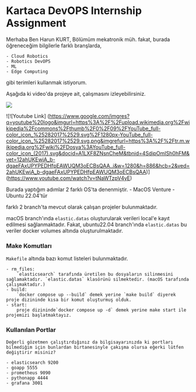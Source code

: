 # Kartaca DevOPS Internship Assignment

Merhaba Ben Harun KURT, Bölümüm mekatronik müh. fakat, burada öğreneceğim bilgilerle farklı branşlarda,

    - Cloud Robotics
    - Robotics DevOPS  
    - ML
    - Edge Computing
  
gibi terimleri kullanmak istiyorum.

Aşağıda ki video'da projeye ait, çalışmasını izleyebilirsiniz.

![](https://www.youtube.com/watch?v=tNaWTzpV4yE)

![![Youtube Link]
(https://www.google.com/imgres?q=youtube%20logo&imgurl=https%3A%2F%2Fupload.wikimedia.org%2Fwikipedia%2Fcommons%2Fthumb%2F0%2F09%2FYouTube_full-color_icon_%25282017%2529.svg%2F1280px-YouTube_full-color_icon_%25282017%2529.svg.png&imgrefurl=https%3A%2F%2Ftr.m.wikipedia.org%2Fwiki%2FDosya%3AYouTube_full-color_icon_(2017).svg&docid=A1LXF8ZNsnCheM&tbnid=4SdipOmISh0hFM&vet=12ahUKEwiA_b-dgaeFAxUPYPEDHfpEAWUQM3oECBsQAA..i&w=1280&h=886&hcb=2&ved=2ahUKEwiA_b-dgaeFAxUPYPEDHfpEAWUQM3oECBsQAA)]
(https://www.youtube.com/watch?v=tNaWTzpV4yE)  

Burada yaptığım adımlar 2 farklı OS'ta denenmiştir.
    - MacOS Venture
    - Ubuntu 22.04'tür

farklı 2 branch'ta mevcut olarak çalışan projeler bulunmaktadır.

macOS branch'ında ```elastic.datas``` oluşturularak verileri local'e kayıt edilmesi sağlanmaktadır.
Fakat, ubuntu22.04 branch'ında `elastic.datas` bu veriler docker volumes altında oluşturulmaktadır.

### Make Komutları

```Makefile``` altında bazı komut listeleri bulunmaktadır.

    - rm_files:
        `elasticsearch` tarafında üretilen bu dosyaların silinmesini sağlamaktadır. `elastic.datas` klasörünü silmektedir. (macOS tarafında çalışmaktadır.)
    - build:
        `docker compose up --build` demek yerine `make build` diyerek proje dizininde kısa bir komut oluşturmuş olduk.
    - start:
        proje dizininde`docker compose up -d` demek yerine make start ile projemizi başlatmaktayız. 

### Kullanılan Portlar

    Değerli gözetmen çalıştırdığınız da bilgisayarınızda ki portları bilmediğim için bunlardan birtanesinyle çakışma olursa eğerki lütfen değiştirir misiniz? 

    - elasticsearch 9200
    - goapp 5555
    - prometheus 9090
    - pythonapp 4444
    - grafana 3001
